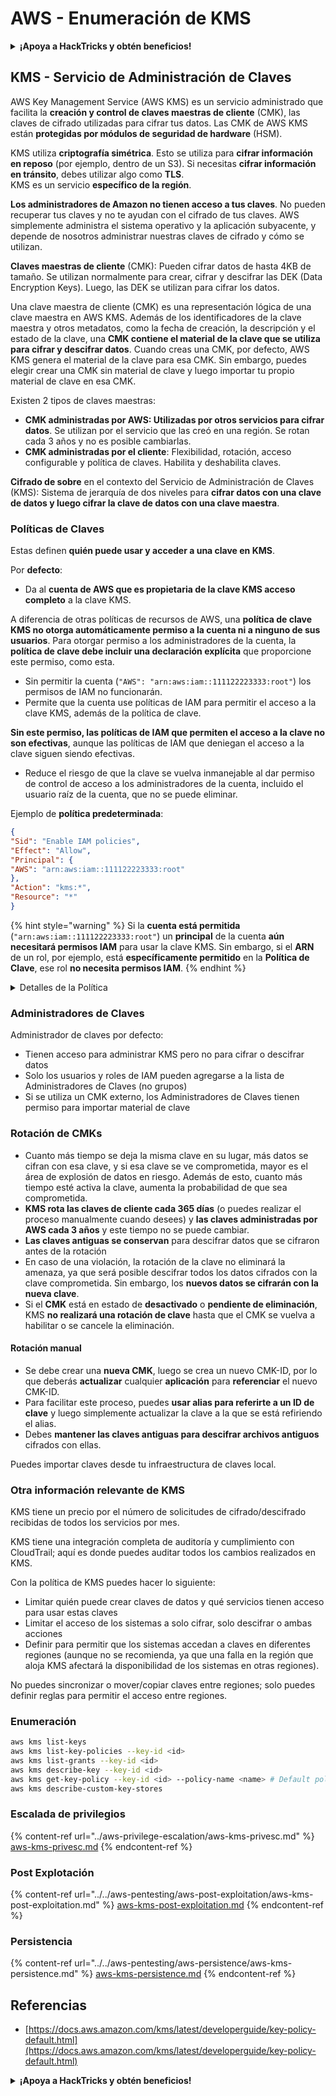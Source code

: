 # AWS - Enumeración de KMS

<details>

<summary><strong>¡Apoya a HackTricks y obtén beneficios!</strong></summary>

* Si quieres ver tu **empresa anunciada en HackTricks** o si quieres acceder a la **última versión de PEASS o descargar HackTricks en PDF**, consulta los [**PLANES DE SUSCRIPCIÓN**](https://github.com/sponsors/carlospolop).
* Obtén el [**merchandising oficial de PEASS y HackTricks**](https://peass.creator-spring.com)
* Descubre [**The PEASS Family**](https://opensea.io/collection/the-peass-family), nuestra colección exclusiva de [**NFTs**](https://opensea.io/collection/the-peass-family)
* **Únete al** 💬 [**grupo de Discord**](https://discord.gg/hRep4RUj7f) o al [**grupo de Telegram**](https://t.me/peass) o **sígueme** en **Twitter** 🐦 [**@carlospolopm**](https://twitter.com/carlospolopm).

* **Comparte tus trucos de hacking enviando PRs a los repositorios de** [**HackTricks**](https://github.com/carlospolop/hacktricks) y [**HackTricks Cloud**](https://github.com/carlospolop/hacktricks-cloud) github.

</details>

## KMS - Servicio de Administración de Claves

AWS Key Management Service (AWS KMS) es un servicio administrado que facilita la **creación y control de claves maestras de cliente** (CMK), las claves de cifrado utilizadas para cifrar tus datos. Las CMK de AWS KMS están **protegidas por módulos de seguridad de hardware** (HSM).

KMS utiliza **criptografía simétrica**. Esto se utiliza para **cifrar información en reposo** (por ejemplo, dentro de un S3). Si necesitas **cifrar información en tránsito**, debes utilizar algo como **TLS**.\
KMS es un servicio **específico de la región**.

**Los administradores de Amazon no tienen acceso a tus claves**. No pueden recuperar tus claves y no te ayudan con el cifrado de tus claves. AWS simplemente administra el sistema operativo y la aplicación subyacente, y depende de nosotros administrar nuestras claves de cifrado y cómo se utilizan.

**Claves maestras de cliente** (CMK): Pueden cifrar datos de hasta 4KB de tamaño. Se utilizan normalmente para crear, cifrar y descifrar las DEK (Data Encryption Keys). Luego, las DEK se utilizan para cifrar los datos.

Una clave maestra de cliente (CMK) es una representación lógica de una clave maestra en AWS KMS. Además de los identificadores de la clave maestra y otros metadatos, como la fecha de creación, la descripción y el estado de la clave, una **CMK contiene el material de la clave que se utiliza para cifrar y descifrar datos**. Cuando creas una CMK, por defecto, AWS KMS genera el material de la clave para esa CMK. Sin embargo, puedes elegir crear una CMK sin material de clave y luego importar tu propio material de clave en esa CMK.

Existen 2 tipos de claves maestras:

* **CMK administradas por AWS: Utilizadas por otros servicios para cifrar datos**. Se utilizan por el servicio que las creó en una región. Se rotan cada 3 años y no es posible cambiarlas.
* **CMK administradas por el cliente**: Flexibilidad, rotación, acceso configurable y política de claves. Habilita y deshabilita claves.

**Cifrado de sobre** en el contexto del Servicio de Administración de Claves (KMS): Sistema de jerarquía de dos niveles para **cifrar datos con una clave de datos y luego cifrar la clave de datos con una clave maestra**.

### Políticas de Claves

Estas definen **quién puede usar y acceder a una clave en KMS**.

Por **defecto**:

*   Da al **cuenta de AWS que es propietaria de la clave KMS acceso completo** a la clave KMS.

A diferencia de otras políticas de recursos de AWS, una **política de clave KMS no otorga automáticamente permiso a la cuenta ni a ninguno de sus usuarios**. Para otorgar permiso a los administradores de la cuenta, la **política de clave debe incluir una declaración explícita** que proporcione este permiso, como esta.

* Sin permitir la cuenta (`"AWS": "arn:aws:iam::111122223333:root"`) los permisos de IAM no funcionarán.
*   Permite que la cuenta use políticas de IAM para permitir el acceso a la clave KMS, además de la política de clave.

**Sin este permiso, las políticas de IAM que permiten el acceso a la clave no son efectivas**, aunque las políticas de IAM que deniegan el acceso a la clave siguen siendo efectivas.
* Reduce el riesgo de que la clave se vuelva inmanejable al dar permiso de control de acceso a los administradores de la cuenta, incluido el usuario raíz de la cuenta, que no se puede eliminar.

Ejemplo de **política predeterminada**:
```json
{
"Sid": "Enable IAM policies",
"Effect": "Allow",
"Principal": {
"AWS": "arn:aws:iam::111122223333:root"
},
"Action": "kms:*",
"Resource": "*"
}
```
{% hint style="warning" %}
Si la **cuenta está permitida** (`"arn:aws:iam::111122223333:root"`) un **principal** de la cuenta **aún necesitará permisos IAM** para usar la clave KMS. Sin embargo, si el **ARN** de un rol, por ejemplo, está **específicamente permitido** en la **Política de Clave**, ese rol **no necesita permisos IAM**.
{% endhint %}

<details>

<summary>Detalles de la Política</summary>

Propiedades de una política:

* Documento basado en JSON
* Recurso --> Recursos afectados (puede ser "\*")
* Acción --> kms:Encrypt, kms:Decrypt, kms:CreateGrant ... (permisos)
* Efecto --> Permitir/Denegar
* Principal --> arn afectado
* Condiciones (opcional) --> Condición para otorgar los permisos

Concesiones:

* Permiten delegar tus permisos a otro principal de AWS dentro de tu cuenta de AWS. Debes crearlos utilizando las APIs de AWS KMS. Se puede indicar el identificador de CMK, el principal del beneficiario y el nivel de operación requerido (Decrypt, Encrypt, GenerateDataKey...)
* Después de crear la concesión, se emiten un GrantToken y un GrantID

**Acceso**:

* A través de la **política de clave** -- Si existe, esto tiene **precedencia** sobre la política IAM
* A través de la **política IAM**
* A través de las **concesiones**

</details>

### Administradores de Claves

Administrador de claves por defecto:

* Tienen acceso para administrar KMS pero no para cifrar o descifrar datos
* Solo los usuarios y roles de IAM pueden agregarse a la lista de Administradores de Claves (no grupos)
* Si se utiliza un CMK externo, los Administradores de Claves tienen permiso para importar material de clave

### Rotación de CMKs

* Cuanto más tiempo se deja la misma clave en su lugar, más datos se cifran con esa clave, y si esa clave se ve comprometida, mayor es el área de explosión de datos en riesgo. Además de esto, cuanto más tiempo esté activa la clave, aumenta la probabilidad de que sea comprometida.
* **KMS rota las claves de cliente cada 365 días** (o puedes realizar el proceso manualmente cuando desees) y **las claves administradas por AWS cada 3 años** y este tiempo no se puede cambiar.
* **Las claves antiguas se conservan** para descifrar datos que se cifraron antes de la rotación
* En caso de una violación, la rotación de la clave no eliminará la amenaza, ya que será posible descifrar todos los datos cifrados con la clave comprometida. Sin embargo, los **nuevos datos se cifrarán con la nueva clave**.
* Si el **CMK** está en estado de **desactivado** o **pendiente de eliminación**, KMS **no realizará una rotación de clave** hasta que el CMK se vuelva a habilitar o se cancele la eliminación.

#### Rotación manual

* Se debe crear una **nueva CMK**, luego se crea un nuevo CMK-ID, por lo que deberás **actualizar** cualquier **aplicación** para **referenciar** el nuevo CMK-ID.
* Para facilitar este proceso, puedes **usar alias para referirte a un ID de clave** y luego simplemente actualizar la clave a la que se está refiriendo el alias.
* Debes **mantener las claves antiguas para descifrar archivos antiguos** cifrados con ellas.

Puedes importar claves desde tu infraestructura de claves local.

### Otra información relevante de KMS

KMS tiene un precio por el número de solicitudes de cifrado/descifrado recibidas de todos los servicios por mes.

KMS tiene una integración completa de auditoría y cumplimiento con CloudTrail; aquí es donde puedes auditar todos los cambios realizados en KMS.

Con la política de KMS puedes hacer lo siguiente:

* Limitar quién puede crear claves de datos y qué servicios tienen acceso para usar estas claves
* Limitar el acceso de los sistemas a solo cifrar, solo descifrar o ambas acciones
* Definir para permitir que los sistemas accedan a claves en diferentes regiones (aunque no se recomienda, ya que una falla en la región que aloja KMS afectará la disponibilidad de los sistemas en otras regiones).

No puedes sincronizar o mover/copiar claves entre regiones; solo puedes definir reglas para permitir el acceso entre regiones.

### Enumeración
```bash
aws kms list-keys
aws kms list-key-policies --key-id <id>
aws kms list-grants --key-id <id>
aws kms describe-key --key-id <id>
aws kms get-key-policy --key-id <id> --policy-name <name> # Default policy name is "default"
aws kms describe-custom-key-stores
```
### Escalada de privilegios

{% content-ref url="../aws-privilege-escalation/aws-kms-privesc.md" %}
[aws-kms-privesc.md](../aws-privilege-escalation/aws-kms-privesc.md)
{% endcontent-ref %}

### Post Explotación

{% content-ref url="../../aws-pentesting/aws-post-exploitation/aws-kms-post-exploitation.md" %}
[aws-kms-post-exploitation.md](../../aws-pentesting/aws-post-exploitation/aws-kms-post-exploitation.md)
{% endcontent-ref %}

### Persistencia

{% content-ref url="../../aws-pentesting/aws-persistence/aws-kms-persistence.md" %}
[aws-kms-persistence.md](../../aws-pentesting/aws-persistence/aws-kms-persistence.md)
{% endcontent-ref %}

## Referencias

* [https://docs.aws.amazon.com/kms/latest/developerguide/key-policy-default.html](https://docs.aws.amazon.com/kms/latest/developerguide/key-policy-default.html)

<details>

<summary><strong>¡Apoya a HackTricks y obtén beneficios!</strong></summary>

* Si quieres ver a tu **empresa anunciada en HackTricks** o si quieres acceder a la **última versión de PEASS o descargar HackTricks en PDF**, consulta los [**PLANES DE SUSCRIPCIÓN**](https://github.com/sponsors/carlospolop).
* Obtén el [**merchandising oficial de PEASS y HackTricks**](https://peass.creator-spring.com).
* Descubre [**The PEASS Family**](https://opensea.io/collection/the-peass-family), nuestra colección exclusiva de [**NFTs**](https://opensea.io/collection/the-peass-family).
* **Únete al** 💬 [**grupo de Discord**](https://discord.gg/hRep4RUj7f) o al [**grupo de Telegram**](https://t.me/peass) o **sígueme** en **Twitter** 🐦 [**@carlospolopm**](https://twitter.com/carlospolopm).
* **Comparte tus trucos de hacking enviando PRs a los repositorios de** [**HackTricks**](https://github.com/carlospolop/hacktricks) y [**HackTricks Cloud**](https://github.com/carlospolop/hacktricks-cloud) en GitHub.

</details>
